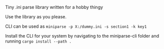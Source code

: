 Tiny .ini parse library written for a hobby thingy

Use the library as you please.

CLI can be used as `miniparse -p X:/dummy.ini -s section1 -k key1`

Install the CLI for your system by navigating to the miniparse-cli folder and running `cargo install --path .`
